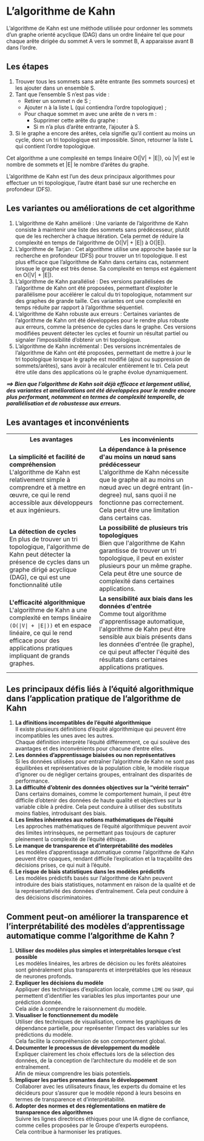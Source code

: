 # **L’algorithme de Kahn**
L’algorithme de Kahn est une méthode utilisée pour ordonner les sommets d’un graphe orienté acyclique (DAG) dans un ordre linéaire tel que pour chaque arête dirigée du sommet A vers le sommet B, A apparaisse avant B dans l’ordre.

## Les étapes
1. Trouver tous les sommets sans arête entrante (les sommets sources) et les ajouter dans un ensemble S.
2. Tant que l’ensemble S n’est pas vide :
    * Retirer un sommet n de S ;
    * Ajouter n à la liste L (qui contiendra l’ordre topologique) ;
    * Pour chaque sommet m avec une arête de n vers m :
        * Supprimer cette arête du graphe :
        * Si m n’a plus d’arête entrante, l’ajouter à S.
3. Si le graphe a encore des arêtes, cela signifie qu’il contient au moins un cycle, donc un tri topologique est impossible. Sinon, retourner la liste L qui contient l’ordre topologique.

Cet algorithme a une complexité en temps linéaire O(|V| + |E|), où |V| est le nombre de sommets et |E| le nombre d’arêtes du graphe.

L’algorithme de Kahn est l’un des deux principaux algorithmes pour effectuer un tri topologique, l’autre étant basé sur une recherche en profondeur (DFS).
## **Les variantes ou améliorations de cet algorithme**
1. L’algorithme de Kahn amélioré : Une variante de l’algorithme de Kahn consiste à maintenir une liste des sommets sans prédécesseur, plutôt que de les rechercher à chaque itération. Cela permet de réduire la complexité en temps de l’algorithme de O(|V| + |E|) à O(|E|).
2. L’algorithme de Tarjan : Cet algorithme utilise une approche basée sur la recherche en profondeur (DFS) pour trouver un tri topologique. Il est plus efficace que l’algorithme de Kahn dans certains cas, notamment lorsque le graphe est très dense. Sa complexité en temps est également en O(|V| + |E|).
3. L’algorithme de Kahn parallélisé : Des versions parallélisées de l’algorithme de Kahn ont été proposées, permettant d’exploiter le parallélisme pour accélérer le calcul du tri topologique, notamment sur des graphes de grande taille. Ces variantes ont une complexité en temps réduite par rapport à l’algorithme séquentiel.
4. L’algorithme de Kahn robuste aux erreurs : Certaines variantes de l’algorithme de Kahn ont été développées pour le rendre plus robuste aux erreurs, comme la présence de cycles dans le graphe. Ces versions modifiées peuvent détecter les cycles et fournir un résultat partiel ou signaler l’impossibilité d’obtenir un tri topologique.
5. L’algorithme de Kahn incrémental : Des versions incrémentales de l’algorithme de Kahn ont été proposées, permettant de mettre à jour le tri topologique lorsque le graphe est modifié (ajout ou suppression de sommets/arêtes), sans avoir à recalculer entièrement le tri. Cela peut être utile dans des applications où le graphe évolue dynamiquement.

_**⟹ Bien que l’algorithme de Kahn soit déjà efficace et largement utilisé, des variantes et améliorations ont été développées pour le rendre encore plus performant, notamment en termes de complexité temporelle, de parallélisation et de robustesse aux erreurs.**_
## **Les avantages et inconvénients**
<table>
    <tr>
        <th>Les avantages</th>
        <th>Les inconvénients</th>
    </tr>
        <td><b>La simplicité et facilité de compréhension</b><br>
    L'algorithme de Kahn est relativement simple à comprendre et à mettre en œuvre, ce qui le rend accessible aux développeurs et aux ingénieurs.</td>
        <td><b>La dépendance à la présence d'au moins un nœud sans prédécesseur</b><br>L'algorithme de Kahn nécessite que le graphe ait au moins un nœud avec un degré entrant (in-degree) nul, sans quoi il ne fonctionne pas correctement.<br>Cela peut être une limitation dans certains cas. </td>
    <tr>
        <td><b>La détection de cycles</b><br>En plus de trouver un tri topologique, l'algorithme de Kahn peut détecter la présence de cycles dans un graphe dirigé acyclique (DAG), ce qui est une fonctionnalité utile</td>
        <td><b>La possibilité de plusieurs tris topologiques</b><br>Bien que l'algorithme de Kahn garantisse de trouver un tri topologique, il peut en exister plusieurs pour un même graphe. Cela peut être une source de complexité dans certaines applications.</td>
    </tr>
    <tr>
        <td><b>L'efficacité algorithmique</b><br>L'algorithme de Kahn a une complexité en temps linéaire <code>(O(|V| + |E|))</code> et en espace linéaire, ce qui le rend efficace pour des applications pratiques impliquant de grands graphes.</td>
        <td><b>La sensibilité aux biais dans les données d'entrée</b><br>Comme tout algorithme d'apprentissage automatique, l'algorithme de Kahn peut être sensible aux biais présents dans les données d'entrée (le graphe), ce qui peut affecter l'équité des résultats dans certaines applications pratiques.</td>
    </tr>
</table>

## **Les principaux défis liés à l’équité algorithmique dans l’application pratique de l’algorithme de Kahn**
1. **La dfinitions incompatibles de l’équité algorithmique**  
   Il existe plusieurs définitions d’équité algorithmique qui peuvent être incompatibles les unes avec les autres.  
   Chaque définition interprète l’équité différemment, ce qui soulève des avantages et des inconvénients pour chacune d’entre elles.
2. **Les données d’apprentissage biaisées ou non représentatives**  
   Si les données utilisées pour entraîner l’algorithme de Kahn ne sont pas équilibrées et représentatives de la population cible, le modèle risque d’ignorer ou de négliger certains groupes, entraînant des disparités de performance.
3. **La difficulté d’obtenir des données objectives sur la “vérité terrain”**  
   Dans certains domaines, comme le comportement humain, il peut être difficile d’obtenir des données de haute qualité et objectives sur la variable cible à prédire. Cela peut conduire à utiliser des substituts moins fiables, introduisant des biais.
4. **Les limites inhérentes aux notions mathématiques de l’équité**  
   Les approches mathématiques de l’équité algorithmique peuvent avoir des limites intrinsèques, ne permettant pas toujours de capturer pleinement la complexité de l’équité éthique.
5. **Le manque de transparence et d’interprétabilité des modèles**  
   Les modèles d’apprentissage automatique comme l’algorithme de Kahn peuvent être opaques, rendant difficile l’explication et la traçabilité des décisions prises, ce qui nuit à l’équité.
6. **Le risque de biais statistiques dans les modèles prédictifs**  
   Les modèles prédictifs basés sur l’algorithme de Kahn peuvent introduire des biais statistiques, notamment en raison de la qualité et de la représentativité des données d’entraînement. Cela peut conduire à des décisions discriminatoires.
## **Comment peut-on améliorer la transparence et l’interprétabilité des modèles d’apprentissage automatique comme l’algorithme de Kahn ?**
1. **Utiliser des modèles plus simples et interprétables lorsque c’est possible**   
   Les modèles linéaires, les arbres de décision ou les forêts aléatoires sont généralement plus transparents et interprétables que les réseaux de neurones profonds.
2. **Expliquer les décisions du modèle**  
   Appliquer des techniques d’explication locale, comme `LIME` ou `SHAP`, qui permettent d’identifier les variables les plus importantes pour une prédiction donnée.  
   Cela aide à comprendre le raisonnement du modèle.
3. **Visualiser le fonctionnement du modèle**  
   Utiliser des techniques de visualisation, comme les graphiques de dépendance partielle, pour représenter l’impact des variables sur les prédictions du modèle.  
   Cela facilite la compréhension de son comportement global.
4. **Documenter le processus de développement du modèle**  
   Expliquer clairement les choix effectués lors de la sélection des données, de la conception de l’architecture du modèle et de son entraînement.  
   Afin de mieux comprendre les biais potentiels.
5. **Impliquer les parties prenantes dans le développement**  
   Collaborer avec les utilisateurs finaux, les experts du domaine et les décideurs pour s’assurer que le modèle répond à leurs besoins en termes de transparence et d’interprétabilité.
6. **Adopter des normes et des réglementations en matière de transparence des algorithmes**  
   Suivre les lignes directrices éthiques pour une IA digne de confiance, comme celles proposées par le Groupe d’experts européens.  
   Cela contribue à harmoniser les pratiques.